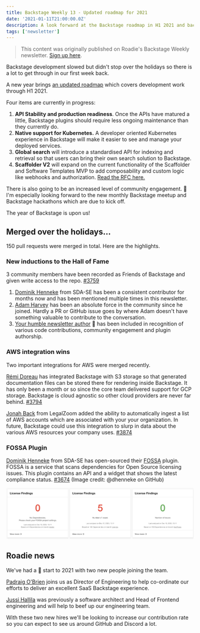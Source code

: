 ```yaml
---
title: Backstage Weekly 13 - Updated roadmap for 2021
date: '2021-01-11T21:00:00.0Z'
description: A look forward at the Backstage roadmap in H1 2021 and backwards to the merges that happened in December.
tags: ['newsletter']
---
```


> This content was originally published on Roadie's Backstage Weekly newsletter. [Sign up here](https://backstage-weekly.roadie.io).

Backstage development slowed but didn't stop over the holidays so there is a lot to get through in our first week back.

A new year brings [an updated roadmap](https://backstage.io/docs/overview/roadmap) which covers development work through H1 2021.

Four items are currently in progress:

1. **API Stability and production readiness**. Once the APIs have matured a little, Backstage plugins should require less ongoing maintenance than they currently do.
2. **Native support for Kubernetes.** A developer oriented Kubernetes experience in Backstage will make it easier to see and manage your deployed services.
3. **Global search** will introduce a standardised API for indexing and retrieval so that users can bring their own search solution to Backstage.
4. **Scaffolder V2** will expand on the current functionality of the Scaffolder and Software Templates MVP to add composability and custom logic like webhooks and authorization. [Read the RFC here.](https://github.com/backstage/backstage/issues/2771)

There is also going to be an increased level of community engagement. 🤗 I'm especially looking forward to the new monthly Backstage meetup and Backstage hackathons which are due to kick off.

The year of Backstage is upon us!

## Merged over the holidays...

150 pull requests were merged in total. Here are the highlights.

### New inductions to the Hall of Fame

3 community members have been recorded as Friends of Backstage and given write access to the repo. [#3759](https://github.com/backstage/backstage/pull/3759)

1. [Dominik Henneke](https://github.com/dhenneke) from SDA-SE has been a consistent contributor for months now and has been mentioned multiple times in this newsletter.
2. [Adam Harvey](https://github.com/adamdmharvey) has been an absolute force in the community since he joined. Hardly a PR or GitHub issue goes by where Adam doesn't have something valuable to contribute to the conversation.
3. [Your humble newsletter author](https://github.com/dtuite) 👋 has been included in recognition of various code contributions, community engagement and plugin authorship.

### AWS integration wins

Two important integrations for AWS were merged recently.

[Rémi Doreau](https://github.com/ayshiff) has integrated Backstage with S3 storage so that generated documentation files can be stored there for rendering inside Backstage. It has only been a month or so since the core team delivered support for GCP storage. Backstage is cloud agnostic so other cloud providers are never far behind. [#3794](https://github.com/backstage/backstage/pull/3794)

[Jonah Back](https://github.com/backjo) from LegalZoom added the ability to automatically ingest a list of AWS accounts which are associated with your your organization. In future, Backstage could use this integration to slurp in data about the various AWS resources your company uses. [#3874](https://github.com/backstage/backstage/pull/3874)

### FOSSA Plugin

[Dominik Henneke](https://github.com/dhenneke) from SDA-SE has open-sourced their [FOSSA](https://fossa.com/) plugin. FOSSA is a service that scans dependencies for Open Source licensing issues. This plugin contains an API and a widget that shows the latest compliance status. [#3674](https://github.com/backstage/backstage/pull/3674)
(Image credit: @dhenneke on GitHub)

![Fossa plugin showing the number of licensising problems a component has](./fossa-plugin.png)

## Roadie news

We've had a 🚀 start to 2021 with two new people joining the team.

[Padraig O'Brien](https://github.com/padraigobrien) joins us as Director of Engineering to help co-ordinate our efforts to deliver an excellent SaaS Backstage experience.

[Jussi Hallila](https://github.com/Xantier) was previously a software architect and Head of Frontend engineering and will help to beef up our engineering team.

With these two new hires we'll be looking to increase our contribution rate so you can expect to see us around GitHub and Discord a lot.
